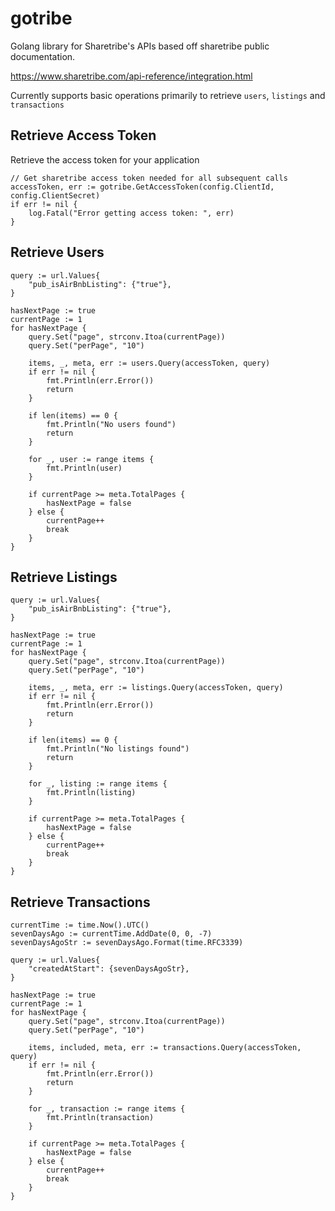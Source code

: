 # gotribe
Golang library for Sharetribe's APIs based off sharetribe public documentation.

https://www.sharetribe.com/api-reference/integration.html

Currently supports basic operations primarily to retrieve `users`, `listings` and `transactions`


## Retrieve Access Token 

Retrieve the access token for your application
```
// Get sharetribe access token needed for all subsequent calls
accessToken, err := gotribe.GetAccessToken(config.ClientId, config.ClientSecret)
if err != nil {
    log.Fatal("Error getting access token: ", err)
}
```

## Retrieve Users
```
query := url.Values{
    "pub_isAirBnbListing": {"true"},
}

hasNextPage := true
currentPage := 1
for hasNextPage {
    query.Set("page", strconv.Itoa(currentPage))
    query.Set("perPage", "10")

    items, _, meta, err := users.Query(accessToken, query)
    if err != nil {
        fmt.Println(err.Error())
        return
    }

    if len(items) == 0 {
        fmt.Println("No users found")
        return
    }

    for _, user := range items {
        fmt.Println(user)
    }

    if currentPage >= meta.TotalPages {
        hasNextPage = false
    } else {
        currentPage++
        break
    }
}
```


## Retrieve Listings
```
query := url.Values{
    "pub_isAirBnbListing": {"true"},
}

hasNextPage := true
currentPage := 1
for hasNextPage {
    query.Set("page", strconv.Itoa(currentPage))
    query.Set("perPage", "10")

    items, _, meta, err := listings.Query(accessToken, query)
    if err != nil {
        fmt.Println(err.Error())
        return
    }

    if len(items) == 0 {
        fmt.Println("No listings found")
        return
    }

    for _, listing := range items {
        fmt.Println(listing)
    }

    if currentPage >= meta.TotalPages {
        hasNextPage = false
    } else {
        currentPage++
        break
    }
}
```

## Retrieve Transactions
```
currentTime := time.Now().UTC()
sevenDaysAgo := currentTime.AddDate(0, 0, -7)
sevenDaysAgoStr := sevenDaysAgo.Format(time.RFC3339)

query := url.Values{
    "createdAtStart": {sevenDaysAgoStr},
}

hasNextPage := true
currentPage := 1
for hasNextPage {
    query.Set("page", strconv.Itoa(currentPage))
    query.Set("perPage", "10")

    items, included, meta, err := transactions.Query(accessToken, query)
    if err != nil {
        fmt.Println(err.Error())
        return
    }

    for _, transaction := range items {
        fmt.Println(transaction)
    }

    if currentPage >= meta.TotalPages {
        hasNextPage = false
    } else {
        currentPage++
        break
    }
}
```





